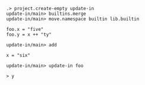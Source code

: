 ```ucm
.> project.create-empty update-in
update-in/main> builtins.merge
update-in/main> move.namespace builtin lib.builtin
```

```unison
foo.x = "five"
foo.y = x ++ "ty"
```

```ucm
update-in/main> add
```

```unison
x = "six"
```

```ucm
update-in/main> update-in foo
```

```unison
> y
```
